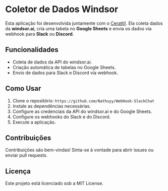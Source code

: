 <h1>Coletor de Dados Windsor</h1>

<p>Esta aplicação foi desenvolvida juntamente com o  <a href="https://github.com/Ceratt1">Ceratti!</a>.  Ela coleta dados da <strong>windsor.ai</strong>, cria uma tabela no <strong>Google Sheets</strong> e envia os dados via webhook para <strong>Slack</strong> ou <strong>Discord</strong>.</p>

<h2>Funcionalidades</h2>
<ul>
    <li>Coleta de dados da API do windsor.ai.</li>
    <li>Criação automática de tabelas no Google Sheets.</li>
    <li>Envio de dados para Slack e Discord via webhook.</li>
</ul>

<h2>Como Usar</h2>
<ol>
    <li>Clone o repositório: <code>https://github.com/Nathuyy/WebHook-SlackChat</code></li>
    <li>Instale as dependências necessárias.</li>
    <li>Configure as credenciais da API do windsor.ai e do Google Sheets.</li>
    <li>Configure os webhooks do Slack e do Discord.</li>
    <li>Execute a aplicação.</li>
</ol>

<h2>Contribuições</h2>
<p>Contribuições são bem-vindas! Sinta-se à vontade para abrir issues ou enviar pull requests.</p>

<h2>Licença</h2>
<p>Este projeto está licenciado sob a MIT License.</p>
